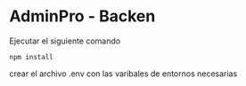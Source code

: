 # AdminPro - Backen

Ejecutar el siguiente comando

```
npm install
```

crear el archivo .env con las varibales de entornos necesarias
